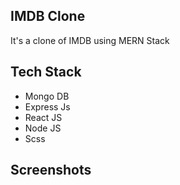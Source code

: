 ## IMDB Clone

It's a clone of IMDB using MERN Stack

## Tech Stack

- Mongo DB
- Express Js
- React JS
- Node JS
- Scss

## Screenshots